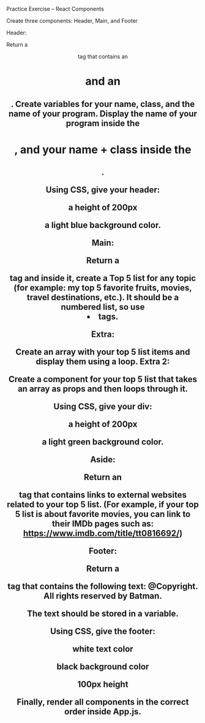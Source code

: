 Practice Exercise – React Components

Create three components: Header, Main, and Footer

Header:

Return a <header> tag that contains an <h1> and an <h2>.
Create variables for your name, class, and the name of your program.
Display the name of your program inside the <h1>, and your name + class inside the <h2>.

Using CSS, give your header:

a height of 200px

a light blue background color.

Main:

Return a <main> tag and inside it, create a Top 5 list for any topic
(for example: my top 5 favorite fruits, movies, travel destinations, etc.).
It should be a numbered list, so use <li> tags.

Extra:

Create an array with your top 5 list items and display them using a loop.
Extra 2:

Create a component for your top 5 list that takes an array as props and then loops through it.

Using CSS, give your div:

a height of 200px

a light green background color.

Aside:

Return an <aside> tag that contains links to external websites related to your top 5 list.
(For example, if your top 5 list is about favorite movies, you can link to their IMDb pages such as:
https://www.imdb.com/title/tt0816692/)

Footer:

Return a <footer> tag that contains the following text:
@Copyright. All rights reserved by Batman.

The text should be stored in a variable.

Using CSS, give the footer:

white text color

black background color

100px height

Finally, render all components in the correct order inside App.js.